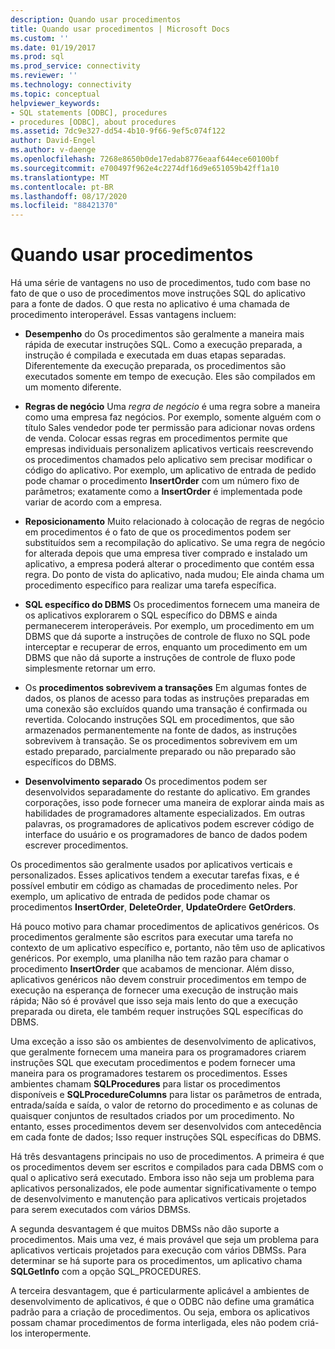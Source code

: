 ```yaml
---
description: Quando usar procedimentos
title: Quando usar procedimentos | Microsoft Docs
ms.custom: ''
ms.date: 01/19/2017
ms.prod: sql
ms.prod_service: connectivity
ms.reviewer: ''
ms.technology: connectivity
ms.topic: conceptual
helpviewer_keywords:
- SQL statements [ODBC], procedures
- procedures [ODBC], about procedures
ms.assetid: 7dc9e327-dd54-4b10-9f66-9ef5c074f122
author: David-Engel
ms.author: v-daenge
ms.openlocfilehash: 7268e8650b0de17edab8776eaaf644ece60100bf
ms.sourcegitcommit: e700497f962e4c2274df16d9e651059b42ff1a10
ms.translationtype: MT
ms.contentlocale: pt-BR
ms.lasthandoff: 08/17/2020
ms.locfileid: "88421370"
---
```

# <a name="when-to-use-procedures"></a>Quando usar procedimentos
Há uma série de vantagens no uso de procedimentos, tudo com base no fato de que o uso de procedimentos move instruções SQL do aplicativo para a fonte de dados. O que resta no aplicativo é uma chamada de procedimento interoperável. Essas vantagens incluem:  
  
-   **Desempenho** do Os procedimentos são geralmente a maneira mais rápida de executar instruções SQL. Como a execução preparada, a instrução é compilada e executada em duas etapas separadas. Diferentemente da execução preparada, os procedimentos são executados somente em tempo de execução. Eles são compilados em um momento diferente.  
  
-   **Regras de negócio** Uma *regra de negócio* é uma regra sobre a maneira como uma empresa faz negócios. Por exemplo, somente alguém com o título Sales vendedor pode ter permissão para adicionar novas ordens de venda. Colocar essas regras em procedimentos permite que empresas individuais personalizem aplicativos verticais reescrevendo os procedimentos chamados pelo aplicativo sem precisar modificar o código do aplicativo. Por exemplo, um aplicativo de entrada de pedido pode chamar o procedimento **InsertOrder** com um número fixo de parâmetros; exatamente como a **InsertOrder** é implementada pode variar de acordo com a empresa.  
  
-   **Reposicionamento** Muito relacionado à colocação de regras de negócio em procedimentos é o fato de que os procedimentos podem ser substituídos sem a recompilação do aplicativo. Se uma regra de negócio for alterada depois que uma empresa tiver comprado e instalado um aplicativo, a empresa poderá alterar o procedimento que contém essa regra. Do ponto de vista do aplicativo, nada mudou; Ele ainda chama um procedimento específico para realizar uma tarefa específica.  
  
-   **SQL específico do DBMS** Os procedimentos fornecem uma maneira de os aplicativos explorarem o SQL específico do DBMS e ainda permanecerem interoperáveis. Por exemplo, um procedimento em um DBMS que dá suporte a instruções de controle de fluxo no SQL pode interceptar e recuperar de erros, enquanto um procedimento em um DBMS que não dá suporte a instruções de controle de fluxo pode simplesmente retornar um erro.  
  
-   Os **procedimentos sobrevivem a transações** Em algumas fontes de dados, os planos de acesso para todas as instruções preparadas em uma conexão são excluídos quando uma transação é confirmada ou revertida. Colocando instruções SQL em procedimentos, que são armazenados permanentemente na fonte de dados, as instruções sobrevivem à transação. Se os procedimentos sobrevivem em um estado preparado, parcialmente preparado ou não preparado são específicos do DBMS.  
  
-   **Desenvolvimento separado** Os procedimentos podem ser desenvolvidos separadamente do restante do aplicativo. Em grandes corporações, isso pode fornecer uma maneira de explorar ainda mais as habilidades de programadores altamente especializados. Em outras palavras, os programadores de aplicativos podem escrever código de interface do usuário e os programadores de banco de dados podem escrever procedimentos.  
  
 Os procedimentos são geralmente usados por aplicativos verticais e personalizados. Esses aplicativos tendem a executar tarefas fixas, e é possível embutir em código as chamadas de procedimento neles. Por exemplo, um aplicativo de entrada de pedidos pode chamar os procedimentos **InsertOrder**, **DeleteOrder**, **UpdateOrder**e **GetOrders**.  
  
 Há pouco motivo para chamar procedimentos de aplicativos genéricos. Os procedimentos geralmente são escritos para executar uma tarefa no contexto de um aplicativo específico e, portanto, não têm uso de aplicativos genéricos. Por exemplo, uma planilha não tem razão para chamar o procedimento **InsertOrder** que acabamos de mencionar. Além disso, aplicativos genéricos não devem construir procedimentos em tempo de execução na esperança de fornecer uma execução de instrução mais rápida; Não só é provável que isso seja mais lento do que a execução preparada ou direta, ele também requer instruções SQL específicas do DBMS.  
  
 Uma exceção a isso são os ambientes de desenvolvimento de aplicativos, que geralmente fornecem uma maneira para os programadores criarem instruções SQL que executam procedimentos e podem fornecer uma maneira para os programadores testarem os procedimentos. Esses ambientes chamam **SQLProcedures** para listar os procedimentos disponíveis e **SQLProcedureColumns** para listar os parâmetros de entrada, entrada/saída e saída, o valor de retorno do procedimento e as colunas de quaisquer conjuntos de resultados criados por um procedimento. No entanto, esses procedimentos devem ser desenvolvidos com antecedência em cada fonte de dados; Isso requer instruções SQL específicas do DBMS.  
  
 Há três desvantagens principais no uso de procedimentos. A primeira é que os procedimentos devem ser escritos e compilados para cada DBMS com o qual o aplicativo será executado. Embora isso não seja um problema para aplicativos personalizados, ele pode aumentar significativamente o tempo de desenvolvimento e manutenção para aplicativos verticais projetados para serem executados com vários DBMSs.  
  
 A segunda desvantagem é que muitos DBMSs não dão suporte a procedimentos. Mais uma vez, é mais provável que seja um problema para aplicativos verticais projetados para execução com vários DBMSs. Para determinar se há suporte para os procedimentos, um aplicativo chama **SQLGetInfo** com a opção SQL_PROCEDURES.  
  
 A terceira desvantagem, que é particularmente aplicável a ambientes de desenvolvimento de aplicativos, é que o ODBC não define uma gramática padrão para a criação de procedimentos. Ou seja, embora os aplicativos possam chamar procedimentos de forma interligada, eles não podem criá-los interopermente.
